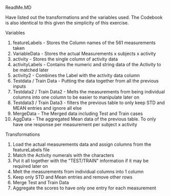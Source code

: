 ReadMe.MD

Have listed out the transformations and the variables used.
The Codebook is also identical to this given the simplicity of this exercise.

Variables
1. featureLabels - Stores the Column names of the 561 measurements taken
2. VariableData - Stores the actual Measurements x subjects x activity
3. activity - Stores the single column of activity data
4. activityLabels - Contains the numeric and string data of the Activity to be matched later
5. activity2 - Combines the Label with the activity data column
6. Testdata / Train Data - Putting the data together from all the previous inputs
7. Testdata2 / Train Data2 - Melts the measurements from being individual columns into one column to be easier to manipulate later on
8. Testdata3 / Train Data3 - filters the previous table to only keep STD and MEAN entries and ignore all else
9. MergeData - The Merged data including Test and Train cases
10. AggData - The aggregated Mean data of the previous table. To only have one response per measurement per subject x activity

Transformations
1. Load the actual measurements data and assign columns from the featureLabels file
2. Match the Activity numerals with the characters
3. Put it all together with the "TEST/TRAIN" information if it may be required later on
4. Melt the measurements from individual columns into 1 column
5. Keep only STD and Mean entries and remove other rows
6. Merge Test and Train Data
7. Aggregate the scores to have only one entry for each measurement
